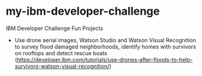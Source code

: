 # my-ibm-developer-challenge
IBM Developer Challenge Fun Projects
- Use drone aerial images, Watson Studio and Watson Visual Recognition to survey flood damaged neighborhoods, identify homes with survivors on rooftops and detect rescue boats (https://developer.ibm.com/tutorials/use-drones-after-floods-to-help-survivors-watson-visual-recognition/)
